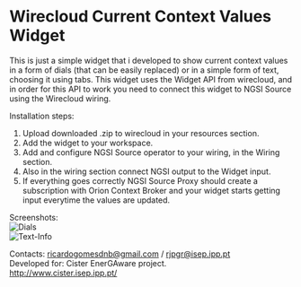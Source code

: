 # Wirecloud Current Context Values Widget
This is just a simple widget that i developed to show current context values in a form of dials (that can be easily replaced) or in a simple form of text, choosing it using tabs.
This widget uses the Widget API from wirecloud, and in order for this API to work you need to connect this widget to NGSI Source using the Wirecloud wiring.  

Installation steps:  
1. Upload downloaded .zip to wirecloud in your resources section.  
2. Add the widget to your workspace.  
3. Add and configure NGSI Source operator to your wiring, in the Wiring section.  
4. Also in the wiring section connect NGSI output to the Widget input.  
5. If everything goes correctly NGSI Source Proxy should create a subscription with Orion Context Broker and your widget starts getting input everytime the values are updated.  

Screenshots:  
![Dials](https://cloud.githubusercontent.com/assets/6843165/13318528/1f8b4cba-dbb3-11e5-91a6-771904183c92.png)  
![Text-Info](https://cloud.githubusercontent.com/assets/6843165/13318522/19ad1b70-dbb3-11e5-9603-c99a244d82c7.png)

Contacts: ricardogomesdnb@gmail.com / rjpgr@isep.ipp.pt  
Developed for: Cister EnerGAware project.  
http://www.cister.isep.ipp.pt/
